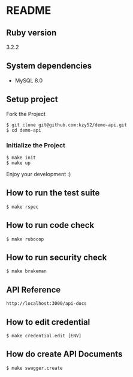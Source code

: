 # README

## Ruby version

3.2.2

## System dependencies

* MySQL 8.0

## Setup project

Fork the Project

```
$ git clone git@github.com:kzy52/demo-api.git
$ cd demo-api
```

### Initialize the Project

```
$ make init
$ make up
```

Enjoy your development :)

## How to run the test suite

```
$ make rspec
```

## How to run code check

```
$ make rubocop
```

## How to run security check

```
$ make brakeman
```

## API Reference

`http://localhost:3000/api-docs`

## How to edit credential

```
$ make credential.edit [ENV]
```

## How do create API Documents

```
$ make swagger.create
```
